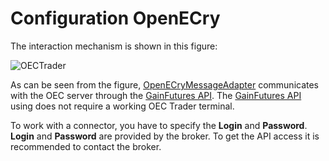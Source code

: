 # Configuration OpenECry

The interaction mechanism is shown in this figure: 

![OECTrader](~/images/OECTrader.png)

As can be seen from the figure, [OpenECryMessageAdapter](../api/StockSharp.OpenECry.OpenECryMessageAdapter.html) communicates with the OEC server through the [GainFutures API](https://gainfutures.com/gainfuturesapi). The [GainFutures API](https://gainfutures.com/gainfuturesapi) using does not require a working OEC Trader terminal.

To work with a connector, you have to specify the **Login** and **Password**. **Login** and **Password** are provided by the broker. To get the API access it is recommended to contact the broker.

